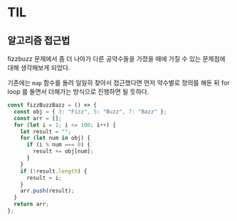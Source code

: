 # TIL

## 알고리즘 접근법

fizzbuzz 문제에서 좀 더 나아가 다른 공약수들을 가졌을 때에 가질 수 있는 문제점에 대해 생각해보게 되었다.

기존에는 `map` 함수를 돌려 일일히 찾아서 접근했다면 먼저 약수별로 정의를 해둔 뒤 for loop 를 돌면서 더해가는 방식으로 진행하면 될 듯하다.

```js
const fizzBuzzBazz = () => {
  const obj = { 3: "Fizz", 5: "Buzz", 7: "Bazz" };
  const arr = [];
  for (let i = 1; i <= 100; i++) {
    let result = "";
    for (let num in obj) {
      if (i % num === 0) {
        result += obj[num];
      }
    }
    if (!result.length) {
      result = i;
    }
    arr.push(result);
  }
  return arr;
};
```
